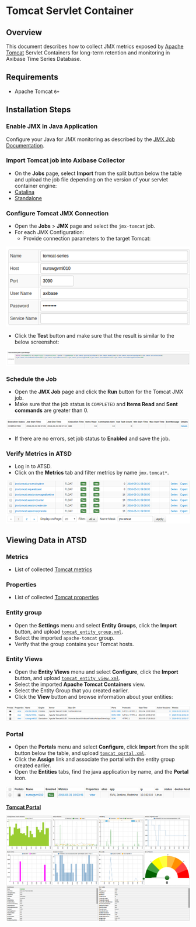 # Tomcat Servlet Container

## Overview

This document describes how to collect JMX metrics exposed by [Apache Tomcat](http://tomcat.apache.org/) Servlet Containers  for long-term retention and monitoring in Axibase Time Series Database.

## Requirements

* Apache Tomcat `6+`

## Installation Steps

### Enable JMX in Java Application

Configure your Java for JMX monitoring as described by the [JMX Job Documentation](../../jmx.md).

### Import Tomcat job into Axibase Collector

* On the **Jobs** page, select **Import** from the split button below the table and upload the job file depending on the version of your servlet container engine:
* [Catalina](configs/tomcat_catalina_job.xml)
* [Standalone](configs/tomcat_standalone_job.xml)

### Configure Tomcat JMX Connection

* Open the **Jobs** > **JMX** page and select the `jmx-tomcat` job.
* For each JMX Configuration:
  * Provide connection parameters to the target Tomcat:

![](./images/tomcat_jmx_configuration.png)

* Click the **Test** button and make sure that the result is similar to the below screenshot:

![](./images/tomcat_test_jmx_configuration.png)

### Schedule the Job

* Open the **JMX Job** page and click the **Run** button for the Tomcat JMX job.
* Make sure that the job status is `COMPLETED` and **Items Read** and **Sent commands** are greater than 0.

![](./images/test_run.png)

* If there are no errors, set job status to **Enabled** and save the job.

### Verify Metrics in ATSD

* Log in to ATSD.
* Click on the **Metrics** tab and filter metrics by name `jmx.tomcat*`.

![](./images/tomcat_metrics.png)

## Viewing Data in ATSD

### Metrics

* List of collected [Tomcat metrics](metric-list.md)

### Properties

* List of collected [Tomcat properties](properties-list.md)

### Entity group

* Open the **Settings** menu and select **Entity Groups**, click the **Import** button, and upload  [`tomcat_entity_group.xml`](configs/tomcat_entity_group.xml).
* Select the imported `apache-tomcat` group.
* Verify that the group contains your Tomcat hosts.

### Entity Views

* Open the **Entity Views** menu and select **Configure**, click the **Import** button, and upload  [`tomcat_entity_view.xml`](configs/tomcat_entity_view.xml).
* Select the imported **Apache Tomcat Containers** view.
* Select the Entity Group that you created earlier.
* Click the **View** button and browse information about your entities:

![](./images/tomcat_entity_view.png)

### Portal

* Open the **Portals** menu and select **Configure**, click **Import** from the split button below the table, and upload [`tomcat_portal.xml`](configs/tomcat_portal.xml).
* Click the **Assign** link and associate the portal with the entity group created earlier.
* Open the **Entities** tabs, find the java application by name, and the **Portal** icon.

![](./images/tomcat_portal_icon.png)

[**Tomcat Portal**](http://apps.axibase.com/chartlab/106bddba)

![](./images/tomcat_portal.png)
